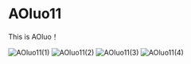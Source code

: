 # AOluo11
This is AOluo！

![AOluo11(1)](https://github.com/XYiYiYiYiYiYiYi/AOluo11/assets/108056537/8f738e92-afc6-473e-967a-53773edcd180)
![AOluo11(2)](https://github.com/XYiYiYiYiYiYiYi/AOluo11/assets/108056537/81e11f2c-1104-4c70-92b8-322b47e1d8a2)
![AOIuo11(3)](https://github.com/XYiYiYiYiYiYiYi/AOluo11/assets/108056537/4e568de6-49dd-45a9-a48a-0e3ffcebb488)
![AOluo11(4)](https://github.com/XYiYiYiYiYiYiYi/AOluo11/assets/108056537/b0ca1429-e4b4-4234-9090-dbe12bfb78c5)
